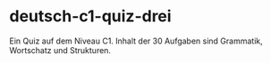 # deutsch-c1-quiz-drei

Ein Quiz auf dem Niveau C1. Inhalt der 30 Aufgaben sind Grammatik, Wortschatz und Strukturen.